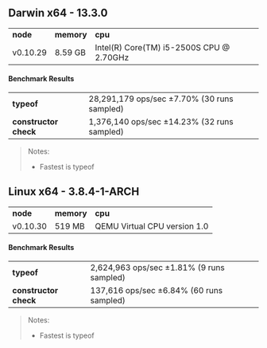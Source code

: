 Darwin x64 - 13.3.0
-----

<table><tr><td><b>node</b></td><td><b>memory</b></td><td><b>cpu</b></td></tr><tr><td>v0.10.29</td><td>8.59 GB</td><td>Intel(R) Core(TM) i5-2500S CPU @ 2.70GHz</td></tr></table>

#### Benchmark Results ####

<table><tr><td><b>typeof</b></td><td>28,291,179 ops/sec ±7.70% (30 runs sampled)</td></tr><tr><td><b>constructor check</b></td><td>1,376,140 ops/sec ±14.23% (32 runs sampled)</td></tr></table>

> Notes:
> - Fastest is typeof

Linux x64 - 3.8.4-1-ARCH
-----

<table><tr><td><b>node</b></td><td><b>memory</b></td><td><b>cpu</b></td></tr><tr><td>v0.10.30</td><td>519 MB</td><td>QEMU Virtual CPU version 1.0</td></tr></table>

#### Benchmark Results ####

<table><tr><td><b>typeof</b></td><td>2,624,963 ops/sec ±1.81% (9 runs sampled)</td></tr><tr><td><b>constructor check</b></td><td>137,616 ops/sec ±6.84% (60 runs sampled)</td></tr></table>

> Notes:
> - Fastest is typeof

